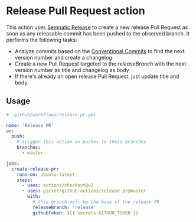 # Release Pull Request action

This action uses [Semnatic Release](https://github.com/semantic-release/semantic-release) to create a new release Pull Request
as soon as any releasable commit has been pushed to the observed branch. It performs the following tasks:

- Analyze commits based on the
  [Conventional Commits](https://www.conventionalcommits.org/en/v1.0.0/) to find the next version number and create a changelog
- Create a new Pull Request targeted to the _releaseBranch_ with the next version number as title and changelog as body
- If there's already an open release Pull Request, just update title and body.

## Usage

```yml
# .github/workflows/release-pr.yml

name: 'Release PR'
on:
  push:
    # trigger this action on pushes to these branches
    branches:
      - master

jobs:
  create-release-pr:
    runs-on: ubuntu-latest
    steps:
      - uses: actions/checkout@v2
      - uses: picter/github-actions/release-pr@master
        with:
          # this branch will be the base of the release PR
          releaseBranch: 'release'
          githubToken: ${{ secrets.GITHUB_TOKEN }}
```
